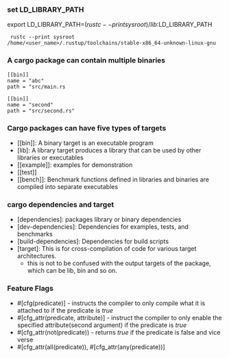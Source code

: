 ### set LD_LIBRARY_PATH
export LD_LIBRARY_PATH=$(rustc --print sysroot)/lib:$LD_LIBRARY_PATH
```
 rustc --print sysroot
/home/<user_name>/.rustup/toolchains/stable-x86_64-unknown-linux-gnu
```

### A cargo package can contain multiple binaries
```
[[bin]]
name = "abc"
path = "src/main.rs

[[bin]]
name = "second"
path = "src/second.rs"
```

### Cargo packages can have five types of targets
* [[bin]]: A binary target is an executable program
* [lib]: A library target produces a library that can be used by other libraries or executables
* [[example]]: examples for demonstration
* [[test]]
* [[bench]]: Benchmark functions defined in libraries and binaries are compiled into separate executables

### cargo dependencies and target
* [dependencies]: packages library or binary dependencies
* [dev-dependencies]: Dependencies for examples, tests, and benchmarks
* [build-dependencies]: Dependencies for build scripts
* [target]: This is for cross-compilation of code for various target architectures.
  * this is not to be confused with the output targets of the package, which can be lib, bin and so on.
### Feature Flags
* #[cfg(predicate)] - instructs the compiler to only compile what it is attached to if the predicate is *true*
* #[cfg_attr(predicate, attribute)] - instruct the compiler to only enable the specified attribute(second argument) if the 
   predicate is *true*
* #[cfg_attr(not(predicate)) - returns *true* if the predicate is false and vice verse
* #[cfg_attr(all(predicate)), #[cfg_attr(any(predicate))]

